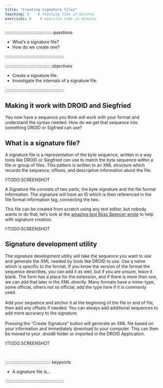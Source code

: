 ```yaml
---
title: "Creating signature files"
teaching: 5    # teaching time in minutes
exercises: 0    # exercise time in minutes
---
```


:::::::::::::::::::::::::::::::::::::: questions

- What’s a signature file?
- How do we create one?

::::::::::::::::::::::::::::::::::::::::::::::::

::::::::::::::::::::::::::::::::::::: objectives

- Create a signature file.
- Investigate the internals of a signature file.

::::::::::::::::::::::::::::::::::::::::::::::::

## Making it work with DROID and Siegfried

You now have a sequence you think will work with your format and
understand the syntax needed. How do we get that sequence into something
DROID or Sigfried can use?

## What is a signature file?

A signature file is a representation of the byte sequence, written in a
way tools like DROID or Siegfried can use to match the byte sequence within
a file or group of files. This pattern is written to an XML structure which
records the sequence, offsets, and descriptive information about the file.

!!TODO:SCREENSHOT

A Signature file consists of two parts, the byte signature and the file
format information. The signature will have an ID which is then referenced
in the file format information tag, connecting the two.

This file can be created from scratch using any text editor, but nobody
wants to do that, let’s look at the
[amazing tool Ross Spencer wrote](https://ffdev.info/) to help with
signature creation.

!!TODO:SCREENSHOT

## Signature development utility

The signature development utility will take the sequence you want
to use and generate the XML needed by tools like DROID to use. Use a name
which is specific to the format. If you know the version of the format the
sequence describes, you can add it as well, but if you are unsure, leave
it blank. The form has a place for the extension, and if there is more
than one, we can add that later in the XML directly. Many formats have a
mime-type, some official, others not so official, add the type here if
it is commonly used.
<br><br>
Add your sequence and anchor it at the beginning of the file or end
of file, then add any offsets if needed. You can always add additional
sequences to add more accuracy to the signature.
<br><br>
Pressing the “Create Signature” button will generate an XML file
based on your information and immediately download to your computer.
This can then be moved to your .droid6 folder or imported in the
DROID Application.

!!TODO:SCREENSHOT

<!-- NB. Keypoints should appear at the end of the markdown file. Aesthetically
     it looks like it's better with an additional newline so adding that
     here and using this comment as a separator to make it easy to read
     content.
-->

<br>

::::::::::::::::::::::::::::::::::::: keypoints

- A signature file is…

::::::::::::::::::::::::::::::::::::::::::::::::
